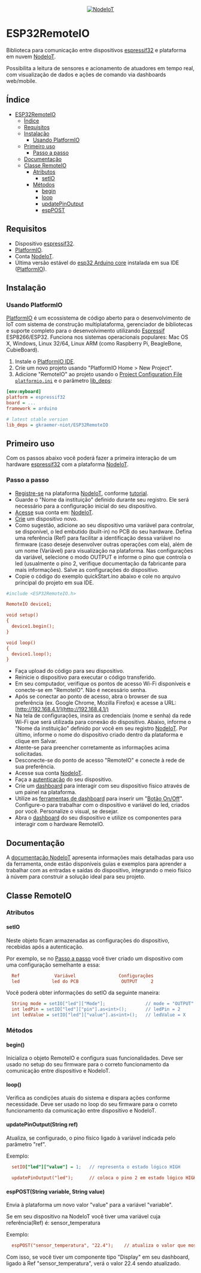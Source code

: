 <p align="center">
  <a href="https://nodeiot.com.br/"><img alt="NodeIoT" src="https://user-utilities.s3.amazonaws.com/assets/Documenta%C3%A7%C3%A3o/banner_repositorio.jpg" /></a>
</p>

# ESP32RemoteIO

Biblioteca para comunicação entre dispositivos [espressif32](https://www.espressif.com/en/products/socs/esp32) e plataforma em nuvem [NodeIoT](https://nodeiot.app.br/).

Possibilita a leitura de sensores e acionamento de atuadores em tempo real, com visualização de dados e ações de comando via dashboards web/mobile.

## Índice
- [ESP32RemoteIO](#esp32remoteio)
  - [Índice](#índice)
  - [Requisitos](#requisitos)
  - [Instalação](#instalação)
    - [Usando PlatformIO](#usando-platformio)
  - [Primeiro uso](#primeiro-uso)
    - [Passo a passo](#passo-a-passo)
  - [Documentação](#documentação)
  - [Classe RemoteIO](#classe-remoteio)
    - [Atributos](#atributos)
      - [setIO](#setio)
    - [Métodos](#métodos)
      - [begin](#begin)
      - [loop](#loop)
      - [updatePinOutput](#updatepinoutputstring-ref)
      - [espPOST](#esppoststring-variable-string-value)

## Requisitos
- Dispositivo [espressif32](https://www.espressif.com/en/products/socs/esp32).
- [PlatformIO](http://platformio.org).
- Conta [NodeIoT](https://nodeiot.app.br/register).
- Última versão estável do [esp32 Arduino core](https://github.com/espressif/arduino-esp32) instalada em sua IDE ([PlatformIO](http://platformio.org)).

## Instalação

### Usando PlatformIO
[PlatformIO](http://platformio.org) é um ecossistema de código aberto para o desenvolvimento de IoT com sistema de construção multiplataforma, gerenciador de bibliotecas e suporte completo para o desenvolvimento utilizando [Espressif](https://www.espressif.com/) ESP8266/ESP32. Funciona nos sistemas operacionais populares: Mac OS X, Windows, Linux 32/64, Linux ARM (como Raspberry Pi, BeagleBone, CubieBoard).

1. Instale o [PlatformIO IDE](http://platformio.org/platformio-ide).
2. Crie um novo projeto usando "PlatformIO Home > New Project".
3. Adicione "RemoteIO" ao projeto usando o [Project Configuration File `platformio.ini`](http://docs.platformio.org/page/projectconf.html) e o parâmetro [lib_deps](http://docs.platformio.org/page/projectconf/section_env_library.html#lib-deps):

```ini
[env:myboard]
platform = espressif32
board = ...
framework = arduino

# latest stable version
lib_deps = gkraemer-niot/ESP32RemoteIO
```

## Primeiro uso

Com os passos abaixo você poderá fazer a primeira interação de um hardware [espressif32](https://www.espressif.com/en/products/socs/esp32) com a plataforma [NodeIoT](https://nodeiot.app.br/).

### Passo a passo

- [Registre-se](https://nodeiot.app.br/register) na plataforma [NodeIoT](https://nodeiot.app.br), conforme [tutorial](https://nodeiot.com.br/docs/create-account).  
- Guarde o "Nome da instituição" definido durante seu registro. Ele será necessário para a configuração inicial do seu dispositivo.
- [Acesse](https://nodeiot.com.br/docs/create-account#accessing-the-platform) sua conta em: [NodeIoT](https://nodeiot.app.br).
- [Crie](https://nodeiot.com.br/docs/create-account#create-a-device) um dispositivo novo. 
- Como sugestão, adicione ao seu dispositivo uma variável para controlar, se disponível, o led embutido (built-in) no PCB do seu hardware. Defina uma referência (Ref) para facilitar a identificação dessa variável no firmware (caso deseje desenvolver outras operações com ela), além de um nome (Variável) para visualização na plataforma. Nas configurações da variável, selecione o modo OUTPUT e informe o pino que controla o led (usualmente o pino 2, verifique documentação da fabricante para mais informações). Salve as configurações do dispositivo.
- Copie o código do exemplo quickStart.ino abaixo e cole no arquivo principal do projeto em sua IDE. 
```ini
#include <ESP32RemoteIO.h>

RemoteIO device1;

void setup() 
{
  device1.begin();
}

void loop() 
{
  device1.loop();
}
```
- Faça upload do código para seu dispositivo.
- Reinicie o dispositivo para executar o código transferido.
- Em seu computador, verifique os pontos de acesso Wi-Fi disponíveis e conecte-se em "RemoteIO". Não é necessário senha.
- Após se conectar ao ponto de acesso, abra o browser de sua preferência (ex. Google Chrome, Mozilla Firefox) e acesse a URL: [http://192.168.4.1/](http://192.168.4.1/)
- Na tela de configurações, insira as credenciais (nome e senha) da rede Wi-Fi que será utilizada para conexão do dispositivo. Abaixo, informe o "Nome da instituição" definido por você em seu registro [NodeIoT](https://nodeiot.app.br/register). Por último, informe o nome do dispositivo criado dentro da plataforma e clique em Salvar. 
- Atente-se para preencher corretamente as informações acima solicitadas.
- Desconecte-se do ponto de acesso "RemoteIO" e conecte à rede de sua preferência.
- Acesse sua conta [NodeIoT](https://nodeiot.app.br/).
- Faça a [autenticação](https://nodeiot.com.br/docs/create-account#auth) do seu dispositivo.
- Crie um [dashboard](https://nodeiot.com.br/docs/create-account#dashboards) para interagir com seu dispositivo físico através de um painel na plataforma.
- Utilize as [ferramentas de dashboard](https://nodeiot.com.br/docs/create-account#tools) para inserir um "[Botão On/Off]()". Configure-o para trabalhar com o dispositivo e variável do led, criados por você. Personalize o visual, se desejar.
- Abra o [dashboard](https://nodeiot.app.br/dashboards) do seu dispositivo e utilize os componentes para interagir com o hardware RemoteIO. 

## Documentação

A [documentação NodeIoT](https://nodeiot.com.br/docs) apresenta informações mais detalhadas para uso da ferramenta, onde estão disponíveis guias e exemplos para aprender a trabalhar com as entradas e saídas do dispositivo, integrando o meio físico à núvem para construir a solução ideal para seu projeto.

## Classe RemoteIO

### Atributos

#### setIO

Neste objeto ficam armazenadas as configurações do dispositivo, recebidas após a autenticação. 

Por exemplo, se no [Passo a passo](#passo-a-passo) você tiver criado um dispositivo com uma configuração semelhante a essa: 
```ini
  Ref             Variável                Configurações
  led            led do PCB                OUTPUT     2
```
Você poderá obter informações do setIO da seguinte maneira:
```ini
  String mode = setIO["led"]["Mode"];               // mode = "OUTPUT"
  int ledPin = setIO["led"]["pin"].as<int>();       // ledPin = 2
  int ledValue = setIO["led"]["value"].as<int>();   // ledValue = X            (obtém o último valor armazenado para a variável, depende das interações feitas no sistema)
```

### Métodos

#### begin()

Inicializa o objeto RemoteIO e configura suas funcionalidades. Deve ser usado no setup do seu firmware para o correto funcionamento da comunicação entre dispositivo e NodeIoT.

#### loop()

Verifica as condições atuais do sistema e dispara ações conforme necessidade. Deve ser usado no loop do seu firmware para o correto funcionamento da comunicação entre dispositivo e NodeIoT.

#### updatePinOutput(String ref)

Atualiza, se configurado, o pino físico ligado à variável indicada pelo parâmetro "ref".

Exemplo:
```ini
  setIO["led"]["value"] = 1;   // representa o estado lógico HIGH
  
  updatePinOutput("led");      // coloca o pino 2 em estado lógico HIGH, ligando o led
```

#### espPOST(String variable, String value)

Envia à plataforma um novo valor "value" para a variável "variable".

Se em seu dispositivo na NodeIoT você tiver uma variável cuja referência(Ref) é: sensor_temperatura

Exemplo:
```ini
  espPOST("sensor_temperatura", "22.4");    // atualiza o valor que mostra a temperatura na plataforma
```
Com isso, se você tiver um componente tipo "Display" em seu dashboard, ligado à Ref "sensor_temperatura", verá o valor 22.4 sendo atualizado.
